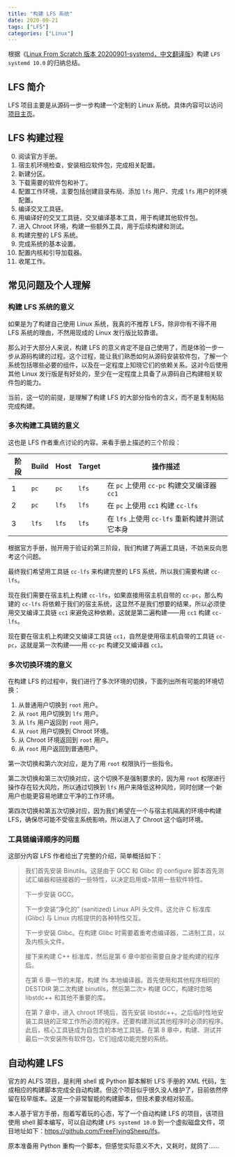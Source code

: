 ```yaml
---
title: "构建 LFS 系统"
date: 2020-09-21
tags: ["LFS"]
categories: ["Linux"]
---
```


根据《[Linux From Scratch 版本 20200901-systemd，中文翻译版](https://bf.mengyan1223.wang/lfs/zh_CN/10.0-systemd/)》构建 `LFS systemd 10.0` 的归纳总结。

<!--more-->

## LFS 简介

LFS 项目主要是从源码一步一步构建一个定制的 Linux 系统。具体内容可以访问[项目主页](http://www.linuxfromscratch.org/index.html)。

## LFS 构建过程

0. 阅读官方手册。
1. 宿主机环境检查，安装相应软件包，完成相关配置。
2. 新建分区。
3. 下载需要的软件包和补丁。
4. 配置工作环境，主要包括创建目录布局、添加 `lfs` 用户、完成 `lfs` 用户的环境配置。
5. 编译交叉工具链。
6. 用编译好的交叉工具链，交叉编译基本工具，用于构建其他软件包。
7. 进入 Chroot 环境，构建一些额外工具，用于后续构建和测试。
8. 构建完整的 LFS 系统。
9. 完成系统的基本设置。
10. 配置内核和引导加载器。
11. 收尾工作。

## 常见问题及个人理解

### 构建 LFS 系统的意义

如果是为了构建自己使用 Linux 系统，我真的不推荐 LFS，除非你有不得不用 LFS 系统的理由，不然用现成的 Linux 发行版比较靠谱。

那么对于大部分人来说，构建 LFS 的意义肯定不是自己使用了，而是体验一步一步从源码构建的过程。这个过程，能让我们熟悉如何从源码安装软件包，了解一个系统包括哪些必要的组件，以及在一定程度上知晓它们的依赖关系。这对今后使用其他 Linux 发行版是有好处的，至少在一定程度上具备了从源码自己构建相关软件包的能力。

当前，这一切的前提，是理解了构建 LFS 的大部分指令的含义，而不是复制粘贴完成构建。

### 多次构建工具链的意义

这也是 LFS 作者重点讨论的内容。来看手册上描述的三个阶段：

| 阶段 | Build | Host | Target | 操作描述 |
| --- | --- | --- | --- | --- |
| 1 | `pc` | `pc` | `lfs` | 在 `pc` 上使用 `cc-pc` 构建交叉编译器 `cc1` |
| 2 | `pc` | `lfs` | `lfs` | 在 `pc` 上使用 `cc1` 构建 `cc-lfs` |
| 3 | `lfs` | `lfs` | `lfs` | 在 `lfs` 上使用 `cc-lfs` 重新构建并测试它本身 |

根据官方手册，抛开用于验证的第三阶段，我们构建了两遍工具链，不妨来反向思考这个问题。

最终我们希望用工具链 `cc-lfs` 来构建完整的 LFS 系统，所以我们需要构建 `cc-lfs`。

现在我们需要在宿主机上构建 `cc-lfs`，如果直接用宿主机自带的 `cc-pc`，那么构建的 `cc-lfs` 将依赖于我们的宿主系统，这显然不是我们想要的结果，所以必须使用交叉编译工具链 `cc1` 来避免这种依赖，这就是第二遍构建——用 `cc1` 构建 `cc-lfs`。

现在要在宿主机上构建交叉编译工具链 `cc1`，自然是使用宿主机自带的工具链 `cc-pc`，这就是第一次构建——用 `cc-pc` 构建交叉编译器 `cc1`。

### 多次切换环境的意义

在构建 LFS 的过程中，我们进行了多次环境的切换，下面列出所有可能的环境切换：

1. 从普通用户切换到 `root` 用户。
2. 从 `root` 用户切换到 `lfs` 用户。
3. 从 `lfs` 用户返回到 `root` 用户。
4. 从 `root` 用户切换到 Chroot 环境。
5. 从 Chroot 环境返回到 `root` 用户。
6. 从 `root` 用户返回到普通用户。

第一次切换和第六次对应，是为了用 `root` 权限执行一些指令。

第二次切换和第三次切换对应，这个切换不是强制要求的，因为用 `root` 权限进行操作存在较大风险，所以通过切换到 `lfs` 用户来降低这种风险，同时创建一个新用户也能更容易地建立干净的工作环境。

第四次切换和第五次切换对应，因为我们希望在一个与宿主机隔离的环境中构建 LFS，确保尽可能不受宿主系统影响，所以进入了 Chroot 这个临时环境。

### 工具链编译顺序的问题

这部分内容 LFS 作者给出了完整的介绍，简单概括如下：

> 我们首先安装 Binutils。这是由于 GCC 和 Glibc 的 configure 脚本首先测试汇编器和链接器的一些特性，以决定启用或>禁用一些软件特性。
>
> 下一步安装 GCC。
>
> 下一步安装“净化的” (sanitized) Linux API 头文件。这允许 C 标准库 (Glibc) 与 Linux 内核提供的各种特性交互。
>
> 下一步安装 Glibc。在构建 Glibc 时需要着重考虑编译器，二进制工具，以及内核头文件。
>
> 接下来构建 C++ 标准库，然后是第 6 章中那些需要自身才能构建的程序后。
>
> 在第 6 章一节的末尾，构建 lfs 本地编译器。首先使用和其他程序相同的 DESTDIR 第二次构建 binutils，然后第二次> 构建 GCC，构建时忽略 libstdc++ 和其他不重要的库。
>
> 在第 7 章中，进入 chroot 环境后，首先安装 libstdc++。之后临时性地安装工具链的正常工作所必须的程序。还要构建测试其他程序时必须的程序。此后，核心工具链成为自包含的本地工具链。在第 8 章中，构建、测试并最后一次安装所有软件包，它们组成功能完整的系统。

## 自动构建 LFS

官方的 ALFS 项目，是利用 shell 或 Python 脚本解析 LFS 手册的 XML 代码，生成相应的构建脚本完成全自动构建。但这个项目似乎很久没人维护了，目前依然停留在较早版本。这是一个非常智能的构建脚本，但技术要求相对较高。

本人基于官方手册，抱着写着玩的心态，写了一个自动构建 LFS 的项目，该项目使用 shell 脚本编写，可以自动构建 `LFS systemd 10.0` 到一个虚拟磁盘文件，项目地址如下：<https://github.com/FreeFlyingSheep/lfs>。

原本准备用 Python 重构一个脚本，但感觉实际意义不大，又耗时，就鸽了……
